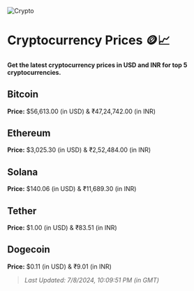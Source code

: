 
![Crypto](https://www.techguide.com.au/wp-content/uploads/2020/11/crypto3.jpeg)

# Cryptocurrency Prices 🪙📈

#### Get the latest cryptocurrency prices in USD and INR for top 5 cryptocurrencies.

## Bitcoin

**Price:** $56,613.00 (in USD) & ₹47,24,742.00 (in INR)

## Ethereum

**Price:** $3,025.30 (in USD) & ₹2,52,484.00 (in INR)

## Solana

**Price:** $140.06 (in USD) & ₹11,689.30 (in INR)

## Tether

**Price:** $1.00 (in USD) & ₹83.51 (in INR)

## Dogecoin

**Price:** $0.11 (in USD) & ₹9.01 (in INR)

> _Last Updated: 7/8/2024, 10:09:51 PM (in GMT)_
